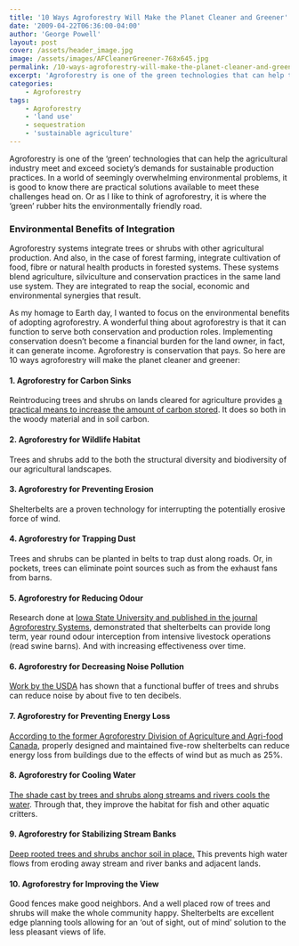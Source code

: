 ```yaml
---
title: '10 Ways Agroforestry Will Make the Planet Cleaner and Greener'
date: '2009-04-22T06:36:00-04:00'
author: 'George Powell'
layout: post
cover: /assets/header_image.jpg
image: /assets/images/AFCleanerGreener-768x645.jpg
permalink: /10-ways-agroforestry-will-make-the-planet-cleaner-and-greener/
excerpt: 'Agroforestry is one of the green technologies that can help the agricultural industry meet and exceed demands for carbon-neutral, sustainable production.'
categories:
    - Agroforestry
tags:
    - Agroforestry
    - 'land use'
    - sequestration
    - 'sustainable agriculture'
---
```


Agroforestry is one of the ‘green’ technologies that can help the agricultural industry meet and exceed society’s demands for sustainable production practices. In a world of seemingly overwhelming environmental problems, it is good to know there are practical solutions available to meet these challenges head on. Or as I like to think of agroforestry, it is where the ‘green’ rubber hits the environmentally friendly road.

### Environmental Benefits of Integration

Agroforestry systems integrate trees or shrubs with other agricultural production. And also, in the case of forest farming, integrate cultivation of food, fibre or natural health products in forested systems. These systems blend agriculture, silviculture and conservation practices in the same land use system. They are integrated to reap the social, economic and environmental synergies that result.

As my homage to Earth day, I wanted to focus on the environmental benefits of adopting agroforestry. A wonderful thing about agroforestry is that it can function to serve both conservation and production roles. Implementing conservation doesn’t become a financial burden for the land owner, in fact, it can generate income. Agroforestry is conservation that pays. So here are 10 ways agroforestry will make the planet cleaner and greener:

#### 1. Agroforestry for Carbon Sinks

Reintroducing trees and shrubs on lands cleared for agriculture provides [a practical means to increase the amount of carbon stored](https://digitalcommons.unl.edu/workingtrees/). It does so both in the woody material and in soil carbon.

#### 2. Agroforestry for Wildlife Habitat

Trees and shrubs add to the both the structural diversity and biodiversity of our agricultural landscapes.

#### 3. Agroforestry for Preventing Erosion

Shelterbelts are a proven technology for interrupting the potentially erosive force of wind.

#### 4. Agroforestry for Trapping Dust

Trees and shrubs can be planted in belts to trap dust along roads. Or, in pockets, trees can eliminate point sources such as from the exhaust fans from barns.

#### 5. Agroforestry for Reducing Odour

Research done at [Iowa State University and published in the journal Agroforestry Systems](https://www.nrem.iastate.edu/research/veb/pub.swinesb.pdf), demonstrated that shelterbelts can provide long term, year round odour interception from intensive livestock operations (read swine barns). And with increasing effectiveness over time.

#### 6. Agroforestry for Decreasing Noise Pollution

[Work by the USDA](https://www.fs.usda.gov/nac/buffers/guidelines/6_aesthetics/4.html) has shown that a functional buffer of trees and shrubs can reduce noise by about five to ten decibels.

#### 7. Agroforestry for Preventing Energy Loss

[According to the former Agroforestry Division of Agriculture and Agri-food Canada](http://www.agr.gc.ca/eng/science-and-innovation/agricultural-practices/agroforestry/shelterbelt-planning-and-establishment/shelterbelt-characteristics/), properly designed and maintained five-row shelterbelts can reduce energy loss from buildings due to the effects of wind but as much as 25%.

#### 8. Agroforestry for Cooling Water

[The shade cast by trees and shrubs along streams and rivers cools the water](http://www.agforinsight.com/riparian-health-part-1/). Through that, they improve the habitat for fish and other aquatic critters.

#### 9. Agroforestry for Stabilizing Stream Banks

[Deep rooted trees and shrubs anchor soil in place.](http://www.agforinsight.com/riparian-health-part-1/) This prevents high water flows from eroding away stream and river banks and adjacent lands.

#### 10. Agroforestry for Improving the View

Good fences make good neighbors. And a well placed row of trees and shrubs will make the whole community happy. Shelterbelts are excellent edge planning tools allowing for an ‘out of sight, out of mind’ solution to the less pleasant views of life.

